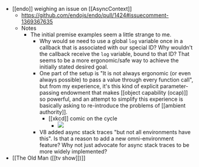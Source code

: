 - [[endo]] weighing an issue on [[AsyncContext]]
    - https://github.com/endojs/endo/pull/1424#issuecomment-1369367635
    - Notes
        - The initial premise examples seem a little strange to me.
            - Why would se need to use a global `log` variable once in a callback that is associated with our special ID? Why wouldn't the callback receive the `log` variable, bound to that ID? That seems to be a more ergonomic/safe way to achieve the initially stated desired goal.
            - One part of the setup is "It is not always ergonomic (or even always possible) to pass a value through every function call", but from my experience, it's this kind of explicit parameter-passing endowment that makes [[object capability (ocap)]] so powerful, and an attempt to simplify this experience is basically asking to re-introduce the problems of [[ambient authority]].
                - [[xkcd]] comic on the cycle
                    - ![](https://firebasestorage.googleapis.com/v0/b/firescript-577a2.appspot.com/o/imgs%2Fapp%2Fcapabul%2FIo96js_OPZ.png?alt=media&token=7e050a57-ea53-4294-8ca4-fcdc6bff1c0f)
            - V8 added async stack traces "but not all environments have this". Is that a reason to add a new omni-environment feature? Why not just advocate for async stack traces to be more widely implemented?
- [[The Old Man ([[tv show]])]]
